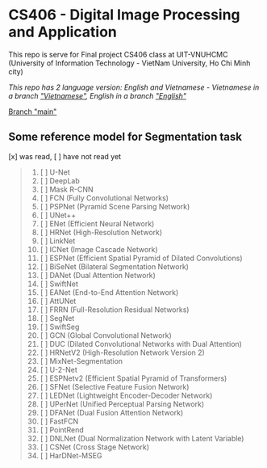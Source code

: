 # CS406 - Digital Image Processing and Application
This repo is serve for Final project CS406 class at UIT-VNUHCMC (University of Information Technology - VietNam University, Ho Chi Minh city)

*This repo has 2 language version: English and Vietnamese - Vietnamese in a branch ["Vietnamese"](https://github.com/MysteryRune/CS406-Digital_Image_Processing_Application/tree/Vietnamese), English in a branch ["English"](https://github.com/MysteryRune/CS406-Digital_Image_Processing_Application/tree/English)*

[Branch "main"](https://github.com/MysteryRune/CS406-Digital_Image_Processing_Application)

## Some reference model for Segmentation task
[x] was read, [ ] have not read yet

> 1. [ ] U-Net
> 2. [ ] DeepLab
> 3. [ ] Mask R-CNN
> 4. [ ] FCN (Fully Convolutional Networks)
> 5. [ ] PSPNet (Pyramid Scene Parsing Network)
> 6. [ ] UNet++
> 7. [ ] ENet (Efficient Neural Network)
> 8. [ ] HRNet (High-Resolution Network)
> 9. [ ] LinkNet
> 10. [ ] ICNet (Image Cascade Network)
> 11. [ ] ESPNet (Efficient Spatial Pyramid of Dilated Convolutions)
> 12. [ ] BiSeNet (Bilateral Segmentation Network)
> 13. [ ] DANet (Dual Attention Network)
> 14. [ ] SwiftNet
> 15. [ ] EANet (End-to-End Attention Network)
> 16. [ ] AttUNet
> 17. [ ] FRRN (Full-Resolution Residual Networks)
> 18. [ ] SegNet
> 19. [ ] SwiftSeg
> 20. [ ] GCN (Global Convolutional Network)
> 21. [ ] DUC (Dilated Convolutional Networks with Dual Attention)
> 22. [ ] HRNetV2 (High-Resolution Network Version 2)
> 23. [ ] MixNet-Segmentation
> 24. [ ] U-2-Net
> 25. [ ] ESPNetv2 (Efficient Spatial Pyramid of Transformers)
> 26. [ ] SFNet (Selective Feature Fusion Network)
> 27. [ ] LEDNet (Lightweight Encoder-Decoder Network)
> 28. [ ] UPerNet (Unified Perceptual Parsing Network)
> 29. [ ] DFANet (Dual Fusion Attention Network)
> 30. [ ] FastFCN
> 31. [ ] PointRend
> 32. [ ] DNLNet (Dual Normalization Network with Latent Variable)
> 33. [ ] CSNet (Cross Stage Network)
> 34. [ ] HarDNet-MSEG

